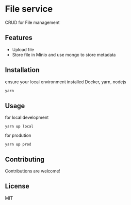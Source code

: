 # File service

CRUD for File management

## Features

- Upload file
- Store file in Minio and use mongo to store metadata

## Installation

ensure your local environment installed Docker, yarn, nodejs

```bash
yarn
```

## Usage

for local development

```
yarn up local
```

for prodution

```
yarn up prod
```

## Contributing

Contributions are welcome!

## License

MIT